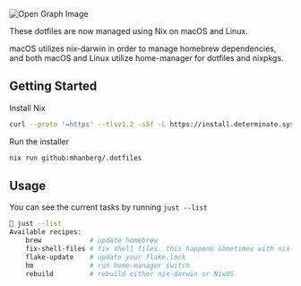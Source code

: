 ![Open Graph Image](https://res.cloudinary.com/mhanberg/image/upload/v1590506591/dotfiles-social.png)

These dotfiles are now managed using Nix on macOS and Linux.

macOS utilizes nix-darwin in order to manage homebrew dependencies, and both macOS and Linux utilize home-manager for dotfiles and nixpkgs.

## Getting Started

Install Nix

```bash
curl --proto '=https' --tlsv1.2 -sSf -L https://install.determinate.systems/nix | sh -s -- install
```

Run the installer

```bash
nix run github:mhanberg/.dotfiles
```

## Usage

You can see the current tasks by running `just --list`

```bash
 just --list
Available recipes:
    brew            # update homebrew
    fix-shell-files # fix shell files. this happens sometimes with nix-darwin
    flake-update    # update your flake.lock
    hm              # run home-manager switch
    rebuild         # rebuild either nix-darwin or NixOS
```
